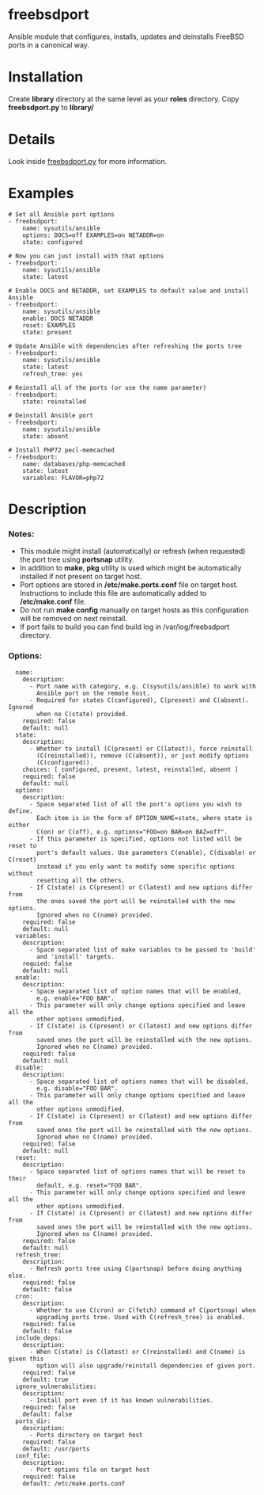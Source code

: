 # freebsdport

Ansible module that configures, installs, updates and deinstalls FreeBSD ports in a canonical way.

# Installation

Create **library** directory at the same level as your **roles** directory. Copy **freebsdport.py** to **library/**

# Details

Look inside [freebsdport.py](freebsdport.py) for more information.

# Examples

```
# Set all Ansible port options
- freebsdport:
    name: sysutils/ansible
    options: DOCS=off EXAMPLES=on NETADDR=on
    state: configured

# Now you can just install with that options
- freebsdport:
    name: sysutils/ansible
    state: latest

# Enable DOCS and NETADDR, set EXAMPLES to default value and install Ansible
- freebsdport:
    name: sysutils/ansible
    enable: DOCS NETADDR
    reset: EXAMPLES
    state: present
    
# Update Ansible with dependencies after refreshing the ports tree
- freebsdport:
    name: sysutils/ansible
    state: latest
    refresh_tree: yes
    
# Reinstall all of the ports (or use the name parameter)
- freebsdport:
    state: reinstalled
    
# Deinstall Ansible port
- freebsdport:
    name: sysutils/ansible
    state: absent

# Install PHP72 pecl-memcached
- freebsdport:
    name: databases/php-memcached
    state: latest
    variables: FLAVOR=php72
```

# Description

### Notes:
* This module might install (automatically) or refresh (when requested)
  the port tree using **portsnap** utility.
* In addition to **make**, **pkg** utility is used which might be
  automatically installed if not present on target host.
* Port options are stored in **/etc/make.ports.conf** file on target host.
  Instructions to include this file are automatically added to
  **/etc/make.conf** file.
* Do not run **make config** manually on target hosts as this configuration
  will be removed on next reinstall.
* If port fails to build you can find build log in /var/log/freebsdport
  directory.

### Options:
```
  name:
    description:
      - Port name with category, e.g. C(sysutils/ansible) to work with
        Ansible port on the remote host.
      - Required for states C(configured), C(present) and C(absent). Ignored
        when no C(state) provided.
    required: false
    default: null
  state:
    description:
      - Whether to install (C(present) or C(latest)), force reinstall
        (C(reinstalled)), remove (C(absent)), or just modify options
        (C(configured)).
    choices: [ configured, present, latest, reinstalled, absent ]
    required: false
    default: null
  options:
    description:
      - Space separated list of all the port's options you wish to define.
        Each item is in the form of OPTION_NAME=state, where state is either
        C(on) or C(off), e.g. options="FOO=on BAR=on BAZ=off".
      - If this parameter is specified, options not listed will be reset to
        port's default values. Use parameters C(enable), C(disable) or C(reset)
        instead if you only want to modify some specific options without
        resetting all the others.
      - If C(state) is C(present) or C(latest) and new options differ from
        the ones saved the port will be reinstalled with the new options.
        Ignored when no C(name) provided.
    required: false
    default: null
  variables:
    description:
      - Space separated list of make variables to be passed to 'build'
        and 'install' targets.
    requied: false
    default: null
  enable:
    description:
      - Space separated list of option names that will be enabled,
        e.g. enable="FOO BAR".
      - This parameter will only change options specified and leave all the
        other options unmodified.
      - If C(state) is C(present) or C(latest) and new options differ from
        saved ones the port will be reinstalled with the new options.
        Ignored when no C(name) provided.
    required: false
    default: null
  disable:
    description:
      - Space separated list of options names that will be disabled,
        e.g. disable="FOO BAR".
      - This parameter will only change options specified and leave all the
        other options unmodified.
      - If C(state) is C(present) or C(latest) and new options differ from
        saved ones the port will be reinstalled with the new options.
        Ignored when no C(name) provided.
    required: false
    default: null
  reset:
    description:
      - Space separated list of options names that will be reset to their
        default, e.g. reset="FOO BAR".
      - This parameter will only change options specified and leave all the
        other options unmodified.
      - If C(state) is C(present) or C(latest) and new options differ from
        saved ones the port will be reinstalled with the new options.
        Ignored when no C(name) provided.
    required: false
    default: null
  refresh_tree:
    description:
      - Refresh ports tree using C(portsnap) before doing anything else.
    required: false
    default: false
  cron:
    description:
      - Whether to use C(cron) or C(fetch) command of C(portsnap) when
        upgrading ports tree. Used with C(refresh_tree) is enabled.
    required: false
    default: false
  include_deps:
    description:
      - When C(state) is C(latest) or C(reinstalled) and C(name) is given this
        option will also upgrade/reinstall dependencies of given port.
    required: false
    default: true
  ignore_vulnerabilities:
    description:
      - Install port even if it has known vulnerabilities.
    required: false
    default: false
  ports_dir:
    description:
      - Ports directory on target host
    required: false
    default: /usr/ports
  conf_file:
    description:
      - Port options file on target host
    required: false
    default: /etc/make.ports.conf
```
